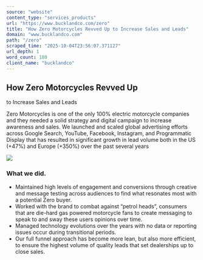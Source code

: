 ```yaml
---
source: "website"
content_type: "services_products"
url: "https://www.bucklandco.com/zero"
title: "How Zero Motorcycles Revved Up to Increase Sales and Leads"
domain: "www.bucklandco.com"
path: "/zero"
scraped_time: "2025-10-04T23:56:07.371127"
url_depth: 1
word_count: 180
client_name: "bucklandco"
---
```


## How Zero Motorcycles Revved Up  
to Increase Sales and Leads

Zero Motorcycles is one of the only 100% electric motorcycle companies and they needed a solid strategy and digital campaign to increase awareness and sales. We launched and scaled global advertising efforts across Google Search, YouTube, Facebook, Instagram, and Programmatic Display that has resulted in significant growth in lead volume both in the US (+47%) and Europe (+350%) over the past several years

![](https://images.squarespace-cdn.com/content/v1/6268579a877ca8664845642e/3ede00f1-0d20-483c-808f-2a5985eb7817/BCo_Site-Graphics-zero.jpg)

### What we did.

*   Maintained high levels of engagement and conversions through creative and message testing across audiences to find what resonates most with a potential Zero buyer.  
*   Worked with the brand to combat against “petrol heads”, consumers that are die-hard gas powered motorcycle fans to create messaging to speak to and sway these users opinions over time.  
*   Managed technology evolutions over the years with no data or reporting issues occur during transitional periods.  
*   Our full funnel approach has become more lean, but also more efficient, to ensure the highest volume of quality leads that set dealerships up to close sales.
